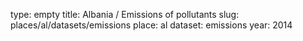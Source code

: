 type: empty
title: Albania / Emissions of pollutants
slug: places/al/datasets/emissions
place: al
dataset: emissions
year: 2014
